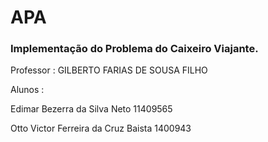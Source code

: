 # APA 
### Implementação do Problema do Caixeiro Viajante.

Professor : GILBERTO FARIAS DE SOUSA FILHO

Alunos :

Edimar Bezerra da Silva Neto 11409565

Otto Victor Ferreira da Cruz Baista 1400943
